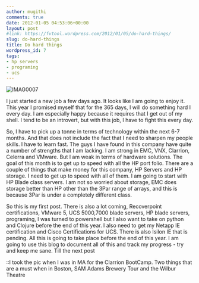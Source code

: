 ```yaml
---
author: mugithi
comments: true
date: 2012-01-05 04:53:06+00:00
layout: post
#link: https://fvtool.wordpress.com/2012/01/05/do-hard-things/
slug: do-hard-things
title: Do hard things
wordpress_id: 7
tags:
- hp servers
- programing
- ucs
---
```


![IMAG0007](http://fvtool.files.wordpress.com/2012/01/imag0007.jpg)

I just started a new job a few days ago. It looks like I am going to enjoy it. This year I promised myself that for the 365 days, I will do something hard I every day. I am especially happy because it requires that I get out of my shell. I tend to be an introvert, but with this job, I have to fight this every day. 

So, I have to pick up a tonne in terms of technology within the next 6-7 months. And that does not include the fact that I need to sharpen my people skills. I have to learn fast. The guys I have found in this company have quite a number of strengths that I am lacking. I am strong in EMC, VNX, Clarrion, Celerra and VMware. But I am weak in terms of hardware solutions. The goal of this month is to get up to speed with all the HP port folio. There are a couple of things that make money for this company, HP Servers and HP storage. I need to get up to speed with all of them. I am going to start with HP Blade class servers. I am not so worried about storage, EMC does storage better than HP other than the 3Par range of arrays, and this is because 3Par is under a completely different class. 

So this is my first post. There is also a lot coming, Recoverpoint certifications, VMware 5, UCS 5000,7000 blade servers, HP blade servers, programing, I was turned to powershell but I also want to take on python and Clojure before the end of this year. I also need to get my Netapp IE certification and Cisco Certifications for UCS. There is also Isilon IE that is pending. All this is going to take place before the end of this year. I am going to use this blog to document all of this and track my progress - try and keep me sane. Till the next post

::I took the pic when I was in MA for the Clarrion BootCamp. Two things that are a must when in Boston, SAM Adams Brewery Tour and the Wilbur Theatre
